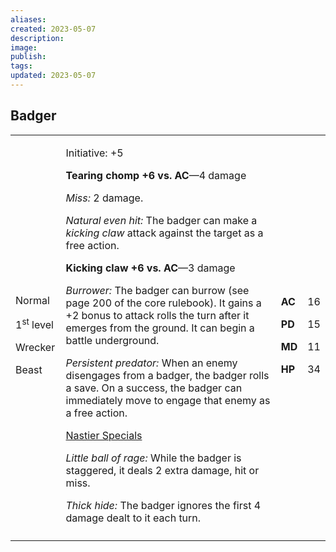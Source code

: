 ```yaml
---
aliases: 
created: 2023-05-07
description: 
image: 
publish: 
tags: 
updated: 2023-05-07
---
```


## Badger

<table>
<colgroup>
<col style="width: 16%" />
<col style="width: 72%" />
<col style="width: 5%" />
<col style="width: 5%" />
</colgroup>
<tbody>
<tr class="odd">
<td><p>Normal</p>
<p>1<sup>st</sup> level</p>
<p>Wrecker</p>
<p>Beast</p></td>
<td><p>Initiative: +5</p>
<p><strong>Tearing chomp +6 vs. AC</strong>—4 damage</p>
<p><em>Miss:</em> 2 damage.</p>
<p><em>Natural even hit:</em> The badger can make a <em>kicking
claw</em> attack against the target as a free action.</p>
<p><strong>Kicking claw +6 vs. AC</strong>—3 damage</p>
<p><em>Burrower:</em> The badger can burrow (see page 200 of the core
rulebook). It gains a +2 bonus to attack rolls the turn after it emerges
from the ground. It can begin a battle underground.</p>
<p><em>Persistent predator:</em> When an enemy disengages from a badger,
the badger rolls a save. On a success, the badger can immediately move
to engage that enemy as a free action.</p>
<p><u>Nastier Specials</u></p>
<p><em>Little ball of rage:</em> While the badger is staggered, it deals
2 extra damage, hit or miss.</p>
<p><em>Thick hide:</em> The badger ignores the first 4 damage dealt to
it each turn.</p></td>
<td><p><strong>AC</strong></p>
<p><strong>PD</strong></p>
<p><strong>MD</strong></p>
<p><strong>HP</strong></p></td>
<td><p>16</p>
<p>15</p>
<p>11</p>
<p>34</p></td>
</tr>
<tr class="even">
<td></td>
<td></td>
<td></td>
<td></td>
</tr>
</tbody>
</table>

